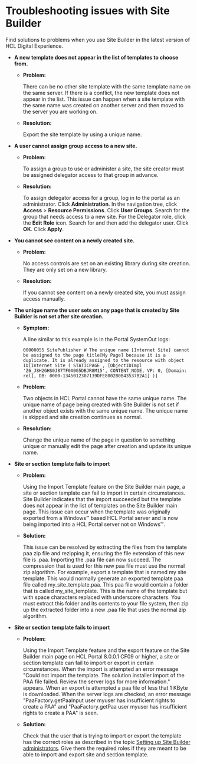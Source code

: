 # Troubleshooting issues with Site Builder

Find solutions to problems when you use Site Builder in the latest version of HCL Digital Experience.

-   **A new template does not appear in the list of templates to choose from.**

    -   **Problem:**

        There can be no other site template with the same template name on the same server. If there is a conflict, the new template does not appear in the list. This issue can happen when a site template with the same name was created on another server and then moved to the server you are working on.

    -   **Resolution:**

        Export the site template by using a unique name.

-   **A user cannot assign group access to a new site.**

    -   **Problem:**

        To assign a group to use or administer a site, the site creator must be assigned delegator access to that group in advance.

    -   **Resolution:**

        To assign delegator access for a group, log in to the portal as an administrator. Click **Administration**. In the navigation tree, click **Access** \> **Resource Permissions**. Click **User Groups**. Search for the group that needs access to a new site. For the Delegator role, click the **Edit Role** icon. Search for and then add the delegator user. Click **OK**. Click **Apply**.

-   **You cannot see content on a newly created site.**

    -   **Problem:**

        No access controls are set on an existing library during site creation. They are only set on a new library.

    -   **Resolution:**

        If you cannot see content on a newly created site, you must assign access manually.

-   **The unique name the user sets on any page that is created by Site Builder is not set after site creation.**

    -   **Symptom:**

        A line similar to this example is in the Portal SystemOut logs:

        ```
        00000055 SitePublisher W The unique name [Internet Site] cannot be assigned to the page title[My Page] because it is a duplicate. It is already assigned to the resource with object ID[Internet Site ( STATICPAGE , [ObjectIDImpl 'Z6_J8H2GHS0J87TF0A0G5DBJR8M15', CONTENT_NODE, VP: 0, [Domain: rel], DB: 0000-1345012307139DFE8002B0B43537B2A1] )]
        ```

    -   **Problem:**

        Two objects in HCL Portal cannot have the same unique name. The unique name of page being created with Site Builder is not set if another object exists with the same unique name. The unique name is skipped and site creation continues as normal.

    -   **Resolution:**

        Change the unique name of the page in question to something unique or manually edit the page after creation and update its unique name.

-   **Site or section template fails to import**

    -   **Problem:**

        Using the Import Template feature on the Site Builder main page, a site or section template can fail to import in certain circumstances. Site Builder indicates that the import succeeded but the template does not appear in the list of templates on the Site Builder main page. This issue can occur when the template was originally exported from a Windows™ based HCL Portal server and is now being imported into a HCL Portal server not on Windows™.

    -   **Solution:**

        This issue can be resolved by extracting the files from the template paa zip file and rezipping it, ensuring the file extension of this new file is .paa. Importing the .paa file can now succeed. The compression that is used for this new paa file must use the normal zip algorithm. For example, export a template that is named my site template. This would normally generate an exported template paa file called my\_site\_template.paa. This paa file would contain a folder that is called my\_site\_template. This is the name of the template but with space characters replaced with underscore characters. You must extract this folder and its contents to your file system, then zip up the extracted folder into a new .paa file that uses the normal zip algorithm.

-   **Site or section template fails to import**

    -   **Problem:**

        Using the Import Template feature and the export feature on the Site Builder main page on HCL Portal 8.0.0.1 CF09 or higher, a site or section template can fail to import or export in certain circumstances. When the import is attempted an error message "Could not import the template. The solution installer import of the PAA file failed. Review the server logs for more information." appears. When an export is attempted a paa file of less that 1 KByte is downloaded. When the server logs are checked, an error message "PaaFactory.getPaaInput user myuser has insufficient rights to create a PAA" and "PaaFactory.getPaa user myuser has insufficient rights to create a PAA" is seen.

    -   **Solution:**

        Check that the user that is trying to import or export the template has the correct roles as described in the topic [Setting up Site Builder administrators](../sitebuilder/deploy_site_builder/sitebuilder_access_admins.md). Give them the required roles if they are meant to be able to import and export site and section template.



